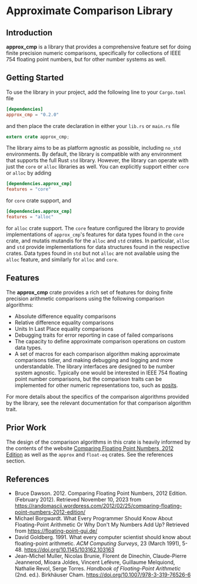 # Approximate Comparison Library

## Introduction

**approx_cmp** is a library that provides a comprehensive feature set for doing
finite precision numeric comparisons, specifically for collections of IEEE 754
floating point numbers, but for other number systems as well.

## Getting Started

To use the library in your project, add the following line to your `Cargo.toml`
file

```toml
[dependencies]
approx_cmp = "0.2.0"
```

and then place the crate declaration in either your `lib.rs` or `main.rs` file

```rust
extern crate approx_cmp;
```

The library aims to be as platform agnostic as possible, including `no_std` 
environments. By default, the library is compatible with any environment that 
supports the full Rust `std` library. However, the library can operate 
with just the `core` or `alloc` libraries as well. You can explicitly support 
either `core` or `alloc` by adding

```toml
[dependencies.approx_cmp]
features = "core"
```

for `core` crate support, and

```toml
[dependencies.approx_cmp]
features = "alloc"
```

for `alloc` crate support. The `core` feature configured the library to
provide implementations of `approx_cmp`'s features for data types found
in the `core` crate, and mutatis mutandis for the `alloc` and `std` crates.
In particular, `alloc` and `std` provide implementations for data structures
found in the respective crates. Data types found in `std` but not `alloc` are
not available using the `alloc` feature, and similarly for `alloc` and `core`.

## Features

The **approx_cmp** crate provides a rich set of features for doing finite
precision arithmetic comparisons using the following comparison algorithms:
* Absolute difference equality comparisons
* Relative difference equality comparisons
* Units In Last Place equality comparisons
* Debugging traits for error reporting in case of failed comparisons
* The capacity to define approximate comparison operations on custom data types.
* A set of macros for each comparison algorithm making approximate comparisons tidier, and
  making debugging and logging and more understandable.
The library interfaces are designed to be number system agnostic. Typically one 
would be interested in IEEE 754 floating point number comparisons, but the comparison 
traits can be implemented for other numeric representations too, such as 
[posits](https://posithub.org/).

For more details about the specifics of the comparison algorithms provided by the
library, see the relevant documentation for that comparison algorithm trait.

## Prior Work
The design of the comparison algorithms in this crate is heavily informed by the contents
of the website [Comparing Floating Point Numbers, 2012 Edition](https://randomascii.wordpress.com/2012/02/25/comparing-floating-point-numbers-2012-edition/)
as well as the `approx` and `float-eq` crates. See the references section.

## References

- Bruce Dawson. 2012. Comparing Floating Point Numbers, 2012 Edition. (February 2012). Retrieved November 10, 2023
from https://randomascii.wordpress.com/2012/02/25/comparing-floating-point-numbers-2012-edition/
- Michael Borgwardt. What Every Programmer Should Know About Floating-Point Arithmetic Or Why Don't My Numbers Add Up?
Retrieved from https://floating-point-gui.de/
- David Goldberg. 1991. What every computer scientist should know about floating-point arithmetic.
_ACM Computing Surveys_, 23 (March 1991), 5-48. https://doi.org/10.1145/103162.103163
- Jean-Michel Muller, Nicolas Brunie, Florent de Dinechin, Claude-Pierre Jeannerod, Mioara Joldes, Vincent Lefèvre, 
Guillaume Melquiond, Nathalie Revol, Serge Torres. _Handbook of Floating-Point Arithmetic_ (2nd. ed.). Birkhäuser Cham.
https://doi.org/10.1007/978-3-319-76526-6
